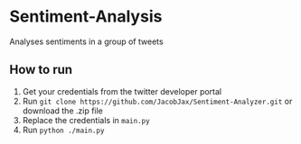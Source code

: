 # Sentiment-Analysis

Analyses sentiments in a group of tweets

## How to run

1. Get your credentials from the twitter developer portal
2. Run `git clone https://github.com/JacobJax/Sentiment-Analyzer.git` or download the .zip file
3. Replace the credentials in `main.py`
4. Run `python ./main.py`
